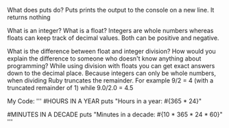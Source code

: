 What does puts do?
Puts prints the output to the console on a new line. It returns nothing

What is an integer? What is a float?
Integers are whole numbers whereas floats can keep track of decimal values. Both can be positive and negative.

What is the difference between float and integer division? How would you explain the difference to someone who doesn't know anything about programming?
While using division with floats you can get exact answers down to the decimal place. Because integers can only be whole numbers, when dividing Ruby truncates the remainder. For example 9/2 = 4 (with a truncated remainder of 1) while 9.0/2.0 = 4.5

My Code:
'''
#HOURS IN A YEAR
puts "Hours in a year: #{365 * 24}"

#MINUTES IN A DECADE
puts "Minutes in a decade: #{10 * 365 * 24 * 60}"
'''